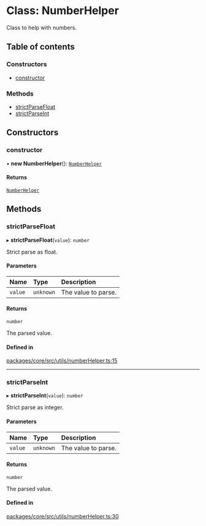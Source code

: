 # Class: NumberHelper

Class to help with numbers.

## Table of contents

### Constructors

- [constructor](NumberHelper.md#constructor)

### Methods

- [strictParseFloat](NumberHelper.md#strictparsefloat)
- [strictParseInt](NumberHelper.md#strictparseint)

## Constructors

### constructor

• **new NumberHelper**(): [`NumberHelper`](NumberHelper.md)

#### Returns

[`NumberHelper`](NumberHelper.md)

## Methods

### strictParseFloat

▸ **strictParseFloat**(`value`): `number`

Strict parse as float.

#### Parameters

| Name | Type | Description |
| :------ | :------ | :------ |
| `value` | `unknown` | The value to parse. |

#### Returns

`number`

The parsed value.

#### Defined in

[packages/core/src/utils/numberHelper.ts:15](https://github.com/gtscio/framework/blob/ed1186b/packages/core/src/utils/numberHelper.ts#L15)

___

### strictParseInt

▸ **strictParseInt**(`value`): `number`

Strict parse as integer.

#### Parameters

| Name | Type | Description |
| :------ | :------ | :------ |
| `value` | `unknown` | The value to parse. |

#### Returns

`number`

The parsed value.

#### Defined in

[packages/core/src/utils/numberHelper.ts:30](https://github.com/gtscio/framework/blob/ed1186b/packages/core/src/utils/numberHelper.ts#L30)
